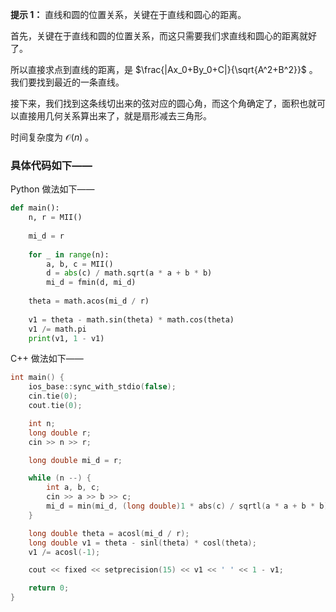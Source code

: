 **提示 1：** 直线和圆的位置关系，关键在于直线和圆心的距离。

首先，关键在于直线和圆的位置关系，而这只需要我们求直线和圆心的距离就好了。

所以直接求点到直线的距离，是 $\frac{|Ax_0+By_0+C|}{\sqrt{A^2+B^2}}$ 。我们要找到最近的一条直线。

接下来，我们找到这条线切出来的弦对应的圆心角，而这个角确定了，面积也就可以直接用几何关系算出来了，就是扇形减去三角形。

时间复杂度为 $\mathcal{O}(n)$ 。

### 具体代码如下——

Python 做法如下——

```Python []
def main():
    n, r = MII()
    
    mi_d = r
    
    for _ in range(n):
        a, b, c = MII()
        d = abs(c) / math.sqrt(a * a + b * b)
        mi_d = fmin(d, mi_d)
    
    theta = math.acos(mi_d / r)
    
    v1 = theta - math.sin(theta) * math.cos(theta)
    v1 /= math.pi
    print(v1, 1 - v1)
```

C++ 做法如下——

```cpp []
int main() {
    ios_base::sync_with_stdio(false);
    cin.tie(0);
    cout.tie(0);

    int n;
    long double r;
    cin >> n >> r;

    long double mi_d = r;

    while (n --) {
        int a, b, c;
        cin >> a >> b >> c;
        mi_d = min(mi_d, (long double)1 * abs(c) / sqrtl(a * a + b * b));
    }

    long double theta = acosl(mi_d / r);
    long double v1 = theta - sinl(theta) * cosl(theta);
    v1 /= acosl(-1);

    cout << fixed << setprecision(15) << v1 << ' ' << 1 - v1;

    return 0;
}
```
